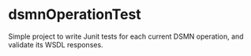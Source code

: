 dsmnOperationTest
=================

Simple project to write Junit tests for each current DSMN operation, and validate its WSDL responses. 
